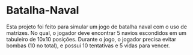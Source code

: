 # Batalha-Naval
Esta projeto foi feito para simular um jogo de batalha naval com o uso de matrizes. No qual, o jogador deve encontrar 5 navios escondidos em um tabuleiro de 10x10 posições. Durante o jogo, o jogador precisa evitar bombas (10 no total), e possui 10 tentativas e 5 vidas para vencer.
